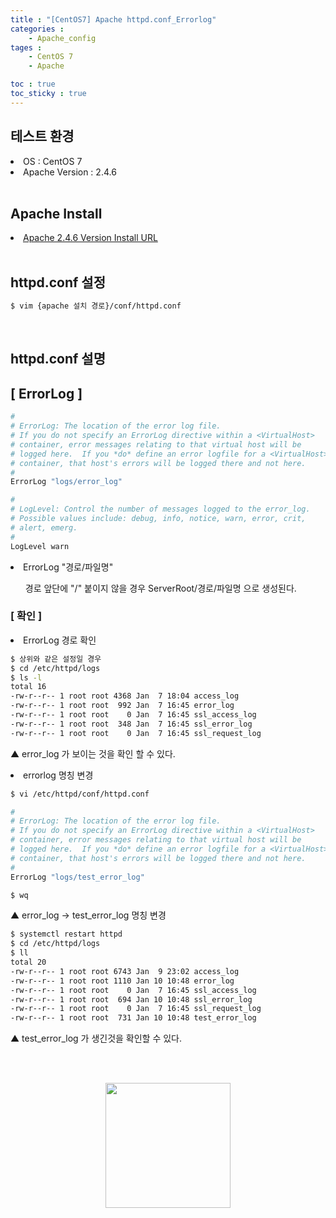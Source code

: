 ```yaml
---
title : "[CentOS7] Apache httpd.conf_Errorlog"
categories :
    - Apache_config
tages :
    - CentOS 7
    - Apache

toc : true
toc_sticky : true
---
```


## 테스트 환경
<li>OS : CentOS 7</li>
<li>Apache Version : 2.4.6</li>
<br>

## Apache Install
<li> <a href="https://hyundo0630.github.io/install/CentOS-7-Apache-Install/"> Apache 2.4.6 Version Install URL </a></li>
<br>

## httpd.conf 설정
```bash
$ vim {apache 설치 경로}/conf/httpd.conf
```
<br>

## httpd.conf 설명

## [ ErrorLog ]
```bash
#
# ErrorLog: The location of the error log file.
# If you do not specify an ErrorLog directive within a <VirtualHost>
# container, error messages relating to that virtual host will be
# logged here.  If you *do* define an error logfile for a <VirtualHost>
# container, that host's errors will be logged there and not here.
#
ErrorLog "logs/error_log"

#
# LogLevel: Control the number of messages logged to the error_log.
# Possible values include: debug, info, notice, warn, error, crit,
# alert, emerg.
#
LogLevel warn
```
<li>ErrorLog "경로/파일명"</li>
<ul>경로 앞단에 "/" 붙이지 않을 경우 ServerRoot/경로/파일명 으로 생성된다.</ul>

### [ 확인 ]

<li> ErrorLog 경로 확인</li>

```bash
$ 상위와 같은 설정일 경우
$ cd /etc/httpd/logs
$ ls -l
total 16
-rw-r--r-- 1 root root 4368 Jan  7 18:04 access_log
-rw-r--r-- 1 root root  992 Jan  7 16:45 error_log
-rw-r--r-- 1 root root    0 Jan  7 16:45 ssl_access_log
-rw-r--r-- 1 root root  348 Jan  7 16:45 ssl_error_log
-rw-r--r-- 1 root root    0 Jan  7 16:45 ssl_request_log
```
▲ error_log 가 보이는 것을 확인 할 수 있다.

<li>errorlog 명칭 변경</li>

```bash
$ vi /etc/httpd/conf/httpd.conf

#
# ErrorLog: The location of the error log file.
# If you do not specify an ErrorLog directive within a <VirtualHost>
# container, error messages relating to that virtual host will be
# logged here.  If you *do* define an error logfile for a <VirtualHost>
# container, that host's errors will be logged there and not here.
#
ErrorLog "logs/test_error_log"

$ wq
```
▲ error_log → test_error_log 명칭 변경

```bash
$ systemctl restart httpd
$ cd /etc/httpd/logs
$ ll
total 20
-rw-r--r-- 1 root root 6743 Jan  9 23:02 access_log
-rw-r--r-- 1 root root 1110 Jan 10 10:48 error_log
-rw-r--r-- 1 root root    0 Jan  7 16:45 ssl_access_log
-rw-r--r-- 1 root root  694 Jan 10 10:48 ssl_error_log
-rw-r--r-- 1 root root    0 Jan  7 16:45 ssl_request_log
-rw-r--r-- 1 root root  731 Jan 10 10:48 test_error_log
```
▲ test_error_log 가 생긴것을 확인할 수 있다.

<br><br>
<div style="text-align:center;">
<img src="https://github.com/hyundo0630/hyundo0630.github.io/blob/main/images/%EA%B0%90%EC%82%AC%ED%95%A9%EB%8B%88%EB%8B%A4.gif?raw=true" width="200" height="200">
</div>